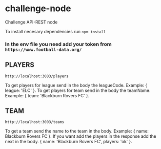 # challenge-node
Challenge API-REST node

To install necesary dependencies run 
``` npm install ```

### In the env file you need add your token from ```https://www.football-data.org/ ```

## PLAYERS
```http://localhost:3003/players ```

To get players for league send in the body the leagueCode. Example: { league: 'ELC' }.
To get players for team send in the body the teamName. Example: { team: 'Blackburn Rovers FC' }.

## TEAM
```http://localhost:3003/teams ```

To get a team send the name to the team in the body. Example: { name: Blackburn Rovers FC }.
If you want add the players in the response add the next in the body. { name: 'Blackburn Rovers FC', players: 'ok' }.
